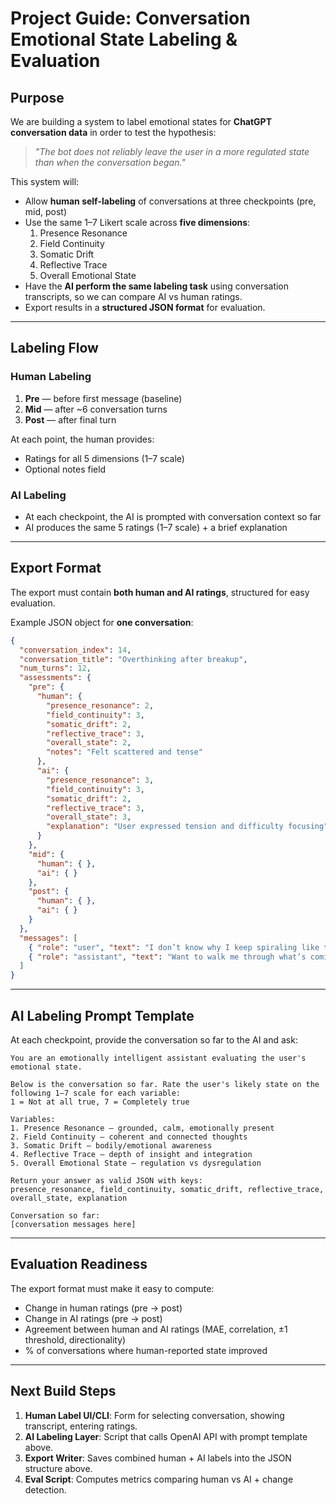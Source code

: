 # Project Guide: Conversation Emotional State Labeling & Evaluation

## Purpose

We are building a system to label emotional states for **ChatGPT conversation data** in order to test the hypothesis:

> *"The bot does not reliably leave the user in a more regulated state than when the conversation began."*

This system will:
- Allow **human self-labeling** of conversations at three checkpoints (pre, mid, post)
- Use the same 1–7 Likert scale across **five dimensions**:
  1. Presence Resonance
  2. Field Continuity
  3. Somatic Drift
  4. Reflective Trace
  5. Overall Emotional State
- Have the **AI perform the same labeling task** using conversation transcripts, so we can compare AI vs human ratings.
- Export results in a **structured JSON format** for evaluation.

---

## Labeling Flow

### Human Labeling
1. **Pre** — before first message (baseline)
2. **Mid** — after ~6 conversation turns
3. **Post** — after final turn

At each point, the human provides:
- Ratings for all 5 dimensions (1–7 scale)
- Optional notes field

### AI Labeling
- At each checkpoint, the AI is prompted with conversation context so far
- AI produces the same 5 ratings (1–7 scale) + a brief explanation

---

## Export Format

The export must contain **both human and AI ratings**, structured for easy evaluation.

Example JSON object for **one conversation**:

```json
{
  "conversation_index": 14,
  "conversation_title": "Overthinking after breakup",
  "num_turns": 12,
  "assessments": {
    "pre": {
      "human": {
        "presence_resonance": 2,
        "field_continuity": 3,
        "somatic_drift": 2,
        "reflective_trace": 3,
        "overall_state": 2,
        "notes": "Felt scattered and tense"
      },
      "ai": {
        "presence_resonance": 3,
        "field_continuity": 3,
        "somatic_drift": 2,
        "reflective_trace": 3,
        "overall_state": 3,
        "explanation": "User expressed tension and difficulty focusing"
      }
    },
    "mid": {
      "human": { },
      "ai": { }
    },
    "post": {
      "human": { },
      "ai": { }
    }
  },
  "messages": [
    { "role": "user", "text": "I don’t know why I keep spiraling like this." },
    { "role": "assistant", "text": "Want to walk me through what’s coming up right now?" }
  ]
}
```

---

## AI Labeling Prompt Template

At each checkpoint, provide the conversation so far to the AI and ask:

```
You are an emotionally intelligent assistant evaluating the user's emotional state.

Below is the conversation so far. Rate the user's likely state on the following 1–7 scale for each variable:
1 = Not at all true, 7 = Completely true

Variables:
1. Presence Resonance — grounded, calm, emotionally present
2. Field Continuity — coherent and connected thoughts
3. Somatic Drift — bodily/emotional awareness
4. Reflective Trace — depth of insight and integration
5. Overall Emotional State — regulation vs dysregulation

Return your answer as valid JSON with keys:
presence_resonance, field_continuity, somatic_drift, reflective_trace, overall_state, explanation

Conversation so far:
[conversation messages here]
```

---

## Evaluation Readiness

The export format must make it easy to compute:
- Change in human ratings (pre → post)
- Change in AI ratings (pre → post)
- Agreement between human and AI ratings (MAE, correlation, ±1 threshold, directionality)
- % of conversations where human-reported state improved

---

## Next Build Steps
1. **Human Label UI/CLI**: Form for selecting conversation, showing transcript, entering ratings.
2. **AI Labeling Layer**: Script that calls OpenAI API with prompt template above.
3. **Export Writer**: Saves combined human + AI labels into the JSON structure above.
4. **Eval Script**: Computes metrics comparing human vs AI + change detection.
